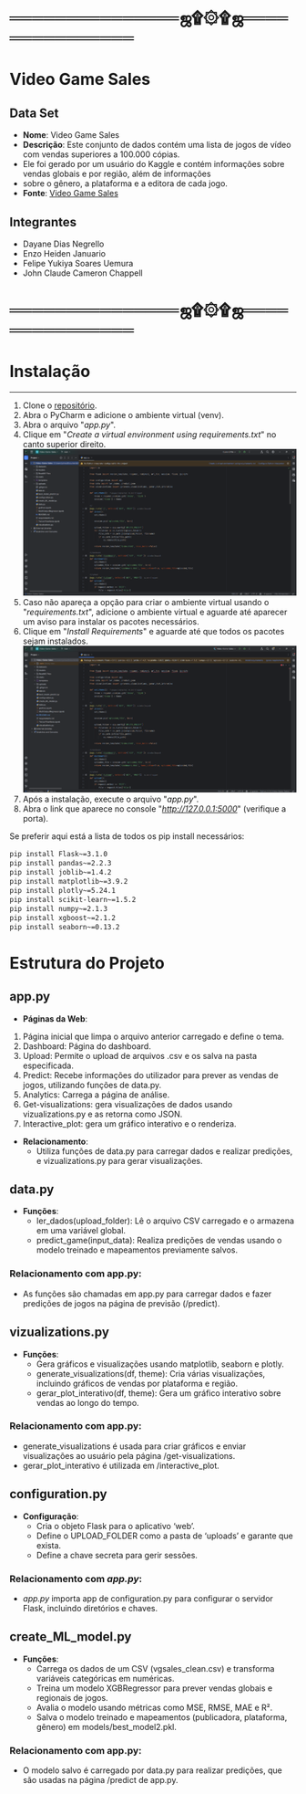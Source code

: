 # ═══════════════ஜ۩۞۩ஜ═══════════════

# Video Game Sales

## Data Set
- **Nome**: Video Game Sales
- **Descrição**: Este conjunto de dados contém uma lista de jogos de vídeo com vendas superiores a 100.000 cópias. 
- Ele foi gerado por um usuário do Kaggle e contém informações sobre vendas globais e por região, além de informações 
- sobre o gênero, a plataforma e a editora de cada jogo.
- **Fonte**: [Video Game Sales](https://www.kaggle.com/gregorut/videogamesales)

## Integrantes

   - Dayane Dias Negrello
   - Enzo Heiden Januario
   - Felipe Yukiya Soares Uemura
   - John Claude Cameron Chappell

# ═══════════════ஜ۩۞۩ஜ═══════════════

# Instalação

---
1. Clone o [repositório](https://github.com/FelipeUemura11/Video-Game-Sales).
2. Abra o PyCharm e adicione o ambiente virtual (venv).
3. Abra o arquivo "_app.py_".
4. Clique em "_Create a virtual environment using requirements.txt_" no canto superior direito.
![Create With requirements.png](ReadME%20Files%2FCreate%20With%20requirements.png)
5. Caso não apareça a opção para criar o ambiente virtual usando o "_requirements.txt_", adicione o ambiente virtual e aguarde até aparecer um aviso para instalar os pacotes necessários.
6. Clique em "_Install Requirements_" e aguarde até que todos os pacotes sejam instalados.
![Install requirements.png](ReadME%20Files%2FInstall%20requirements.png)
7. Após a instalação, execute o arquivo "_app.py_".
8. Abra o link que aparece no console "_http://127.0.0.1:5000_" (verifique a porta).

Se preferir aqui está a lista de todos os pip install necessários:
```
pip install Flask~=3.1.0
pip install pandas~=2.2.3
pip install joblib~=1.4.2
pip install matplotlib~=3.9.2
pip install plotly~=5.24.1
pip install scikit-learn~=1.5.2
pip install numpy~=2.1.3
pip install xgboost~=2.1.2
pip install seaborn~=0.13.2
```

# Estrutura do Projeto

## app.py
- **Páginas da Web**:
1. Página inicial que limpa o arquivo anterior carregado e define o tema.
2. Dashboard: Página do dashboard.
3. Upload: Permite o upload de arquivos .csv e os salva na pasta especificada.
4. Predict: Recebe informações do utilizador para prever as vendas de jogos, utilizando funções de data.py.
5. Analytics: Carrega a página de análise.
6. Get-visualizations: gera visualizações de dados usando vizualizations.py e as retorna como JSON.
7. Interactive_plot: gera um gráfico interativo e o renderiza.

- **Relacionamento**:
  - Utiliza funções de data.py para carregar dados e realizar predições, e vizualizations.py para gerar visualizações.

## data.py
- **Funções**:
   - ler_dados(upload_folder): Lê o arquivo CSV carregado e o armazena em uma variável global.
   - predict_game(input_data): Realiza predições de vendas usando o modelo treinado e mapeamentos previamente salvos.

### Relacionamento com app.py:
- As funções são chamadas em app.py para carregar dados e fazer predições de jogos na página de previsão (/predict).

## vizualizations.py
- **Funções**:
   - Gera gráficos e visualizações usando matplotlib, seaborn e plotly.
   - generate_visualizations(df, theme): Cria várias visualizações, incluindo gráficos de vendas por plataforma e região.
   - gerar_plot_interativo(df, theme): Gera um gráfico interativo sobre vendas ao longo do tempo.

### Relacionamento com app.py:
- generate_visualizations é usada para criar gráficos e enviar visualizações ao usuário pela página /get-visualizations.
- gerar_plot_interativo é utilizada em /interactive_plot.

## configuration.py
- **Configuração**:
  - Cria o objeto Flask para o aplicativo ‘web’.
  - Define o UPLOAD_FOLDER como a pasta de ‘uploads’ e garante que exista.
  - Define a chave secreta para gerir sessões.

### Relacionamento com _app.py_:
- _app.py_ importa app de configuration.py para configurar o servidor Flask, incluindo diretórios e chaves.

## create_ML_model.py
- **Funções**:
  - Carrega os dados de um CSV (vgsales_clean.csv) e transforma variáveis categóricas em numéricas.
  - Treina um modelo XGBRegressor para prever vendas globais e regionais de jogos.
  - Avalia o modelo usando métricas como MSE, RMSE, MAE e R².
  - Salva o modelo treinado e mapeamentos (publicadora, plataforma, gênero) em models/best_model2.pkl.

### Relacionamento com app.py:
- O modelo salvo é carregado por data.py para realizar predições, que são usadas na página /predict de app.py.
